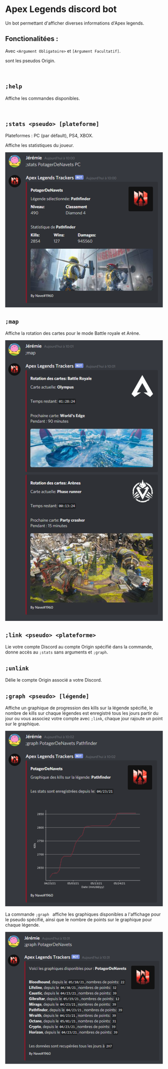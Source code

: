 # Apex Legends discord bot
Un bot permettant d'afficher diverses informations d'Apex legends.


## Fonctionalitées :
Avec `<Argument Obligatoire>` et `[Argument Facultatif]`.

<pseudo> sont les pseudos Origin.

&nbsp;

## `;help`

Affiche les commandes disponibles.

&nbsp;

## `;stats <pseudo> [plateforme]`
Plateformes : PC (par défault), PS4, XBOX.

Affiche les statistiques du joueur.

![Statistiques](https://raw.githubusercontent.com/jeremie-j/Apex-Legends-discord-bot/main/img/stats.png)

## `;map`

Affiche la rotation des cartes pour le mode Battle royale et Arène.

![Map](https://raw.githubusercontent.com/jeremie-j/Apex-Legends-discord-bot/main/img/map.png)

## `;link <pseudo> <plateforme>`

Lie votre compte Discord au compte Origin spécifié dans la commande, donne accès au `;stats` sans arguments et `;graph`.
	
## `;unlink`
	
Délie le compte Origin associé a votre Discord.
	
## `;graph <pseudo> [légende]`

Affiche un graphique de progression des kills sur la légende spécifié, le nombre de kills sur chaque légendes est enregistré tous les jours partir du jour ou vous associez votre compte avec `;link`, chaque jour rajoute un point sur le graphique.

![Graphique légende](https://raw.githubusercontent.com/jeremie-j/Apex-Legends-discord-bot/main/img/graph-legend.png)

La commande `;graph ` affiche les graphiques disponibles a l'affichage pour le pseudo spécifié, ainsi que le nombre de points sur le graphique pour chaque légende.
	
![Graphique compte](https://raw.githubusercontent.com/jeremie-j/Apex-Legends-discord-bot/main/img/graph%20.png)
